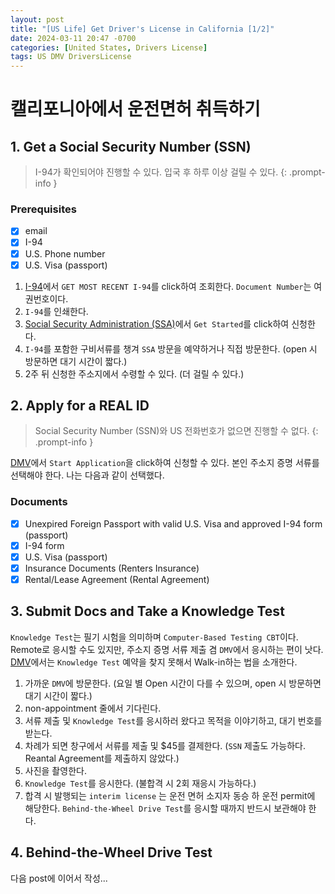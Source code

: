```yaml
---
layout: post
title: "[US Life] Get Driver's License in California [1/2]"
date: 2024-03-11 20:47 -0700
categories: [United States, Drivers License]
tags: US DMV DriversLicense
---
```

# 캘리포니아에서 운전면허 취득하기

## 1. Get a Social Security Number (SSN)
> I-94가 확인되어야 진행할 수 있다. 입국 후 하루 이상 걸릴 수 있다.
{: .prompt-info }

### Prerequisites
- [x] email
- [x] I-94
- [x] U.S. Phone number
- [x] U.S. Visa (passport)

1. [I-94][geti94]에서 `GET MOST RECENT I-94`를 click하여 조회한다. `Document Number`는 여권번호이다.
2. `I-94`를 인쇄한다.
3. [Social Security Administration (SSA)][applyssn]에서 `Get Started`를 click하여 신청한다.
4. `I-94`를 포함한 구비서류를 챙겨 `SSA` 방문을 예약하거나 직접 방문한다. (open 시 방문하면 대기 시간이 짧다.)
5. 2주 뒤 신청한 주소지에서 수령할 수 있다. (더 걸릴 수 있다.)

## 2. Apply for a REAL ID
> Social Security Number (SSN)와 US 전화번호가 없으면 진행할 수 없다.
{: .prompt-info }

[DMV][applylicense]에서 `Start Application`을 click하여 신청할 수 있다. 본인 주소지 증명 서류를 선택해야 한다. 나는 다음과 같이 선택했다.

### Documents
- [x] Unexpired Foreign Passport with valid U.S. Visa and approved I-94 form (passport)
- [x] I-94 form
- [x] U.S. Visa (passport)
- [x] Insurance Documents (Renters Insurance)
- [x] Rental/Lease Agreement (Rental Agreement)

## 3. Submit Docs and Take a Knowledge Test
`Knowledge Test`는 필기 시험을 의미하며 `Computer-Based Testing CBT`이다. Remote로 응시할 수도 있지만, 주소지 증명 서류 제출 겸 `DMV`에서 응시하는 편이 낫다. [DMV][dmvappointment]에서는 `Knowledge Test` 예약을 찾지 못해서 Walk-in하는 법을 소개한다.

1. 가까운 `DMV`에 방문한다. (요일 별 Open 시간이 다를 수 있으며, open 시 방문하면 대기 시간이 짧다.)
2. non-appointment 줄에서 기다린다.
3. 서류 제출 및 `Knowledge Test`를 응시하러 왔다고 목적을 이야기하고, 대기 번호를 받는다.
4. 차례가 되면 창구에서 서류를 제출 및 $45를 결제한다. (`SSN` 제출도 가능하다. Reantal Agreement를 제출하지 않았다.)
5. 사진을 촬영한다.
6. `Knowledge Test`를 응시한다. (불합격 시 2회 재응시 가능하다.)
7. 합격 시 발행되는 `interim license` 는 운전 면허 소지자 동승 하 운전 permit에 해당한다. `Behind-the-Wheel Drive Test`를 응시할 때까지 반드시 보관해야 한다.

## 4. Behind-the-Wheel Drive Test
다음 post에 이어서 작성...

[geti94]: https://i94.cbp.dhs.gov/I94/#/home
[applyssn]: https://www.ssa.gov/number-card/request-number-first-time
[applylicense]: https://www.dmv.ca.gov/portal/driver-licenses-identification-cards/dl-id-online-app-edl-44
[dmvappointment]: https://www.dmv.ca.gov/portal/appointments/select-appointment-type